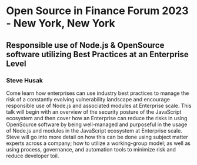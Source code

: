 # Open Source in Finance Forum 2023 - New York, New York

## Responsible use of Node.js & OpenSource software utilizing Best Practices at an Enterprise Level

### Steve Husak

Come learn how enterprises can use industry best practices to manage the risk of a constantly evolving vulnerability landscape and encourage responsible use of Node.js and associated modules at Enterprise scale. This talk will begin with an overview of the security posture of the JavaScript ecosystem and then cover how an Enterprise can reduce the risks in using OpenSource software by being well-managed and purposeful in the usage of Node.js and modules in the JavaScript ecosystem at Enterprise scale. Steve will go into more detail on how this can be done using subject matter experts across a company; how to utilize a working-group model; as well as using process, governance, and automation tools to minimize risk and reduce developer toil.

